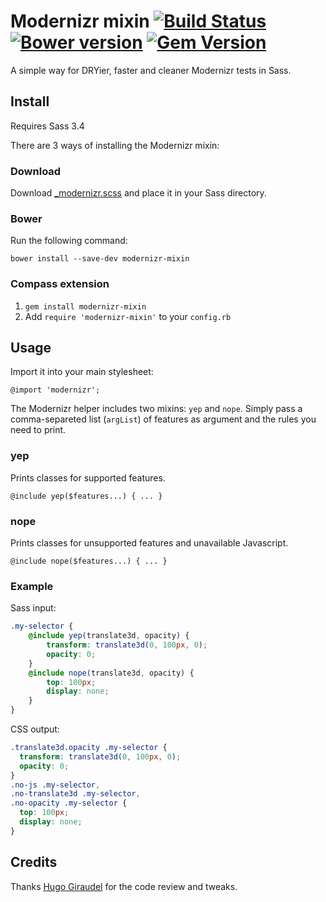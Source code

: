 # Modernizr mixin [![Build Status](https://travis-ci.org/danielguillan/modernizr-mixin.svg?branch=master)](https://travis-ci.org/danielguillan/modernizr-mixin) [![Bower version](https://badge.fury.io/bo/modernizr-mixin.svg)](http://badge.fury.io/bo/modernizr-mixin) [![Gem Version](https://badge.fury.io/rb/modernizr-mixin.svg)](http://badge.fury.io/rb/modernizr-mixin)

A simple way for DRYier, faster and cleaner Modernizr tests in Sass.

## Install

Requires Sass 3.4

There are 3 ways of installing the Modernizr mixin:

### Download

Download [_modernizr.scss](/stylesheets/_modernizr.scss) and place it in your Sass directory.

### Bower

Run the following command:

	bower install --save-dev modernizr-mixin

### Compass extension

1. `gem install modernizr-mixin`
2. Add `require 'modernizr-mixin'` to your `config.rb`

## Usage

Import it into your main stylesheet:

	@import 'modernizr';

The Modernizr helper includes two mixins: `yep` and `nope`. Simply pass a comma-separeted list (`argList`) of features as argument and the rules you need to print.

### yep

Prints classes for supported features.

	@include yep($features...) { ... }

### nope

Prints classes for unsupported features and unavailable Javascript.

	@include nope($features...) { ... }

### Example

Sass input:

```scss
.my-selector {
	@include yep(translate3d, opacity) {
		transform: translate3d(0, 100px, 0);
		opacity: 0;
	}
	@include nope(translate3d, opacity) {
		top: 100px;
		display: none;
	}
}
```

CSS output:

```css
.translate3d.opacity .my-selector {
  transform: translate3d(0, 100px, 0);
  opacity: 0;
}
.no-js .my-selector,
.no-translate3d .my-selector,
.no-opacity .my-selector {
  top: 100px;
  display: none;
}
```

## Credits

Thanks [Hugo Giraudel](https://github.com/hugogiraudel) for the code review and tweaks.
